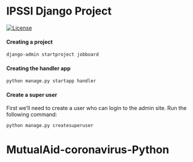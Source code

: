 # IPSSI Django Project

[![License](https://img.shields.io/static/v1.svg?label=license&message=proprietary&color=blue)](https://img.shields.io/puppetforge/rc/:user.svg)


#### Creating a project
```bash
django-admin startproject jobboard
```

#### Creating the handler app
```bash
python manage.py startapp handler
```

#### Create a super user
First we’ll need to create a user who can login to the admin site. Run the following command:
```bash
python manage.py createsuperuser
```
# MutualAid-coronavirus-Python
